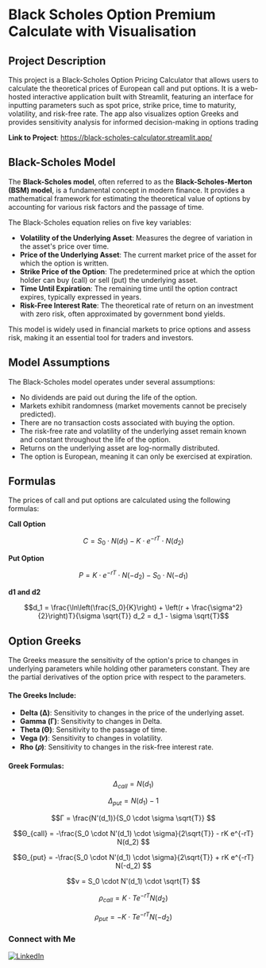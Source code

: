 
# Black Scholes Option Premium Calculate with Visualisation

## Project Description
This project is a Black-Scholes Option Pricing Calculator that allows users to calculate the theoretical prices of European call and put options. It is a web-hosted interactive application built with Streamlit, featuring an interface for inputting parameters such as spot price, strike price, time to maturity, volatility, and risk-free rate. The app also visualizes option Greeks and provides sensitivity analysis for informed decision-making in options trading

**Link to Project**: https://black-scholes-calculator.streamlit.app/

## Black-Scholes Model

The **Black-Scholes model**, often referred to as the **Black-Scholes-Merton (BSM) model**, is a fundamental concept in modern finance. It provides a mathematical framework for estimating the theoretical value of options by accounting for various risk factors and the passage of time.

The Black-Scholes equation relies on five key variables:

- **Volatility of the Underlying Asset**: Measures the degree of variation in the asset's price over time.
- **Price of the Underlying Asset**: The current market price of the asset for which the option is written.
- **Strike Price of the Option**: The predetermined price at which the option holder can buy (call) or sell (put) the underlying asset.
- **Time Until Expiration**: The remaining time until the option contract expires, typically expressed in years.
- **Risk-Free Interest Rate**: The theoretical rate of return on an investment with zero risk, often approximated by government bond yields.

This model is widely used in financial markets to price options and assess risk, making it an essential tool for traders and investors.

## Model Assumptions

The Black-Scholes model operates under several assumptions:

- No dividends are paid out during the life of the option.
- Markets exhibit randomness (market movements cannot be precisely predicted).
- There are no transaction costs associated with buying the option.
- The risk-free rate and volatility of the underlying asset remain known and constant throughout the life of the option.
- Returns on the underlying asset are log-normally distributed.
- The option is European, meaning it can only be exercised at expiration.

## Formulas
The prices of call and put options are calculated using the following formulas:

**Call Option**
```math
C = S_0 \cdot N(d_1) - K \cdot e^{-rT} \cdot N(d_2)
```
**Put Option**
```math
P = K \cdot e^{-rT} \cdot N(-d_2) - S_0 \cdot N(-d_1)

```
**d1 and d2**
```math
d_1 = \frac{\ln\left(\frac{S_0}{K}\right) + \left(r + \frac{\sigma^2}{2}\right)T}{\sigma \sqrt{T}}

d_2 = d_1 - \sigma \sqrt{T}
```

## Option Greeks
The Greeks measure the sensitivity of the option's price to changes in underlying parameters while holding other parameters constant. They are the partial derivatives of the option price with respect to the parameters.

#### The Greeks Include:
- **Delta (Δ)**: Sensitivity to changes in the price of the underlying asset.
- **Gamma (Γ)**: Sensitivity to changes in Delta.
- **Theta (Θ)**: Sensitivity to the passage of time.
- **Vega (𝜈)**: Sensitivity to changes in volatility.
- **Rho (𝜌)**: Sensitivity to changes in the risk-free interest rate.

#### Greek Formulas:
```math
Δ_{call} = N(d_1) 
```
```math
Δ_{put} = N(d_1) - 1 
```
```math
Γ = \frac{N'(d_1)}{S_0 \cdot \sigma \sqrt{T}} 
```
```math
Θ_{call} = -\frac{S_0 \cdot N'(d_1) \cdot \sigma}{2\sqrt{T}} - rK e^{-rT} N(d_2) 
```
```math
Θ_{put} = -\frac{S_0 \cdot N'(d_1) \cdot \sigma}{2\sqrt{T}} + rK e^{-rT} N(-d_2) 
```
```math
ν = S_0 \cdot N'(d_1) \cdot \sqrt{T} 
```
```math
ρ_{call} = K \cdot T e^{-rT} N(d_2) 
```
```math
ρ_{put} = -K \cdot T e^{-rT} N(-d_2) 
```

### Connect with Me

[![LinkedIn](https://img.shields.io/badge/LinkedIn-Connect%20with%20Me-blue?style=for-the-badge&logo=linkedin)](https://www.linkedin.com/in/yashkhaitan/)
